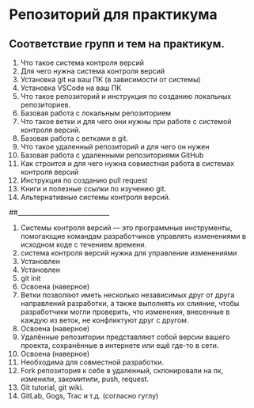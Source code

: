 # Репозиторий для практикума
## Соответствие групп и тем на практикум.

1. Что такое система контроля версий
2. Для чего нужна система контроля версий
3. Установка git на ваш ПК (в зависимости от системы)
4. Установка VSCode на ваш ПК
5. Что такое репозиторий и инструкция по созданию локальных репозиториев.
6. Базовая работа с локальным репозиторием
7. Что такое ветки и для чего они нужны при работе с системой контроля версий.
8. Базовая работа с ветками в git.
9. Что такое удаленный репозиторий и для чего он нужен
10. Базовая работа с удаленными репозиториями GitHub
11. Как строится и для чего нужна совместная работа в системах контроля версий
12. Инструкция по созданию pull request
13. Книги и полезные ссылки по изучению git.
14. Альтернативные системы контроля версий.

##_____________________________
1. Системы контроля версий — это программные инструменты, помогающие командам разработчиков управлять изменениями в исходном коде с течением времени.
2. система контроля версий нужна для управление изменениями
3. Установлен
4. Установлен
5. git init
6. Освоена (наверное)
7. Ветки позволяют иметь несколько независимых друг от друга направлений разработки, а также выполнять их слияние, чтобы разработчики могли проверить, что изменения, внесенные в каждую из веток, не конфликтуют друг с другом.
8. Освоена (наверное)
9. Удалённые репозитории представляют собой версии вашего проекта, сохранённые в интернете или ещё где-то в сети.
10. Освоена (наверное)
11. Необходима для совместной разработки.
12. Fork репозитория к себе в удаленный, склонировали на пк, изменили, закомитили, push, request.
13. Git tutorial, git wiki.
14. GitLab, Gogs, Trac и т.д. (согласно гуглу)